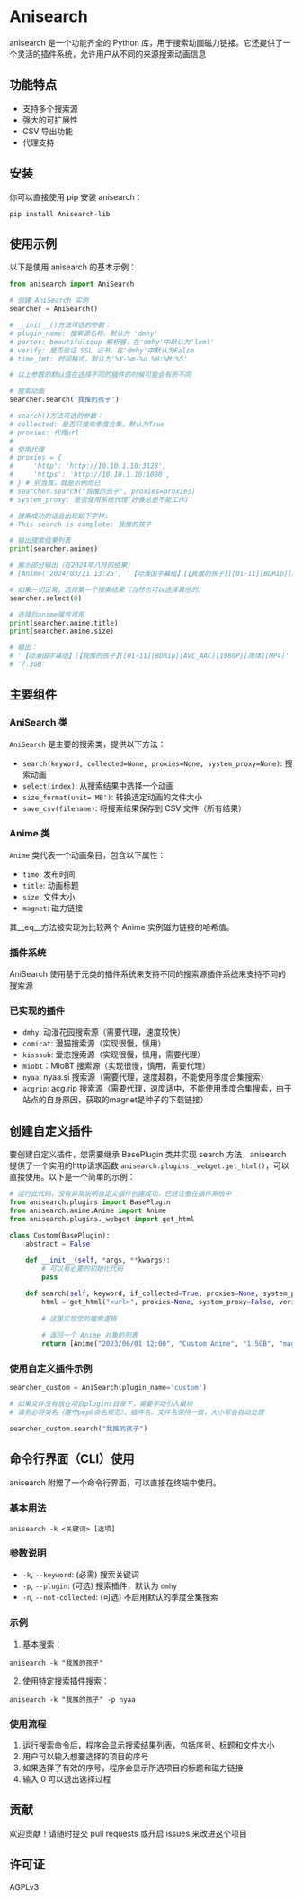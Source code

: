 # Anisearch

anisearch 是一个功能齐全的 Python 库，用于搜索动画磁力链接。它还提供了一个灵活的插件系统，允许用户从不同的来源搜索动画信息

## 功能特点

- 支持多个搜索源
- 强大的可扩展性
- CSV 导出功能
- 代理支持

## 安装

你可以直接使用 pip 安装 anisearch：

```
pip install Anisearch-lib
```

## 使用示例

以下是使用 anisearch 的基本示例：

```python
from anisearch import AniSearch

# 创建 AniSearch 实例
searcher = AniSearch()

# __init__()方法可选的参数：
# plugin_name: 搜索源名称，默认为 'dmhy'
# parser: beautifulsoup 解析器，在'dmhy'中默认为'lxml'
# verify: 是否验证 SSL 证书，在'dmhy'中默认为False
# time_fmt: 时间格式，默认为'%Y-%m-%d %H:%M:%S'

# 以上参数的默认值在选择不同的插件的时候可能会有所不同

# 搜索动画
searcher.search('我推的孩子')

# search()方法可选的参数：
# collected: 是否只搜索季度合集，默认为True
# proxies: 代理url
#
# 使用代理
# proxies = {
#     'http': 'http://10.10.1.10:3128',
#     'https': 'http://10.10.1.10:1080',
# } # 别当真，就是示例而已
# searcher.search("我推的孩子", proxies=proxies)
# system_proxy: 是否使用系统代理(好像总是不能工作)

# 搜索成功的话会出现如下字样:
# This search is complete: 我推的孩子

# 输出搜索结果列表
print(searcher.animes)

# 展示部分输出（在2024年八月的结果）
# [Anime('2024/03/21 13:25', '【动漫国字幕组】[【我推的孩子】][01-11][BDRip][AVC_AAC][1080P][简体][MP4]', '7.3GB', 'magnet:?xt=urn:btih:P76PROAB5JRUAPHIST63HGRUOMW7SEWU&dn=&tr=...

# 如果一切正常，选择第一个搜索结果（当然也可以选择其他的）
searcher.select(0)

# 选择后anime属性可用
print(searcher.anime.title)
print(searcher.anime.size)

# 输出：
# '【动漫国字幕组】[【我推的孩子】][01-11][BDRip][AVC_AAC][1080P][简体][MP4]'
# '7.3GB'
```

## 主要组件

### AniSearch 类

`AniSearch` 是主要的搜索类，提供以下方法：

- `search(keyword, collected=None, proxies=None, system_proxy=None)`: 搜索动画
- `select(index)`: 从搜索结果中选择一个动画
- `size_format(unit='MB')`: 转换选定动画的文件大小
- `save_csv(filename)`: 将搜索结果保存到 CSV 文件（所有结果）

### Anime 类

`Anime` 类代表一个动画条目，包含以下属性：

- `time`: 发布时间
- `title`: 动画标题
- `size`: 文件大小
- `magnet`: 磁力链接

其__eq__方法被实现为比较两个 Anime 实例磁力链接的哈希值。

### 插件系统

AniSearch 使用基于元类的插件系统来支持不同的搜索源插件系统来支持不同的搜索源

### 已实现的插件

- `dmhy`: 动漫花园搜索源（需要代理，速度较快）
- `comicat`: 漫猫搜索源（实现很慢，慎用）
- `kisssub`: 爱恋搜索源（实现很慢，慎用，需要代理）
- `miobt`：MioBT 搜索源（实现很慢，慎用，需要代理）
- `nyaa`: nyaa.si 搜索源（需要代理，速度超群，不能使用季度合集搜索）
- `acgrip`: acg.rip 搜索源（需要代理，速度适中，不能使用季度合集搜索，由于站点的自身原因，获取的magnet是种子的下载链接）

## 创建自定义插件
要创建自定义插件，您需要继承 BasePlugin 类并实现 search 方法，anisearch 提供了一个实用的http请求函数 `anisearch.plugins._webget.get_html()`，可以直接使用。以下是一个简单的示例：

```python
# 运行此代码，没有异常说明自定义插件创建成功，已经注册在插件系统中
from anisearch.plugins import BasePlugin
from anisearch.anime.Anime import Anime
from anisearch.plugins._webget import get_html

class Custom(BasePlugin):
    abstract = False
    
    def __init__(self, *args, **kwargs):
        # 可以有必要的初始化代码
        pass

    def search(self, keyword, if_collected=True, proxies=None, system_proxy=False):
        html = get_html("<url>", proxies=None, system_proxy=False, verify=True)
        
        # 这里实现您的搜索逻辑
        
        # 返回一个 Anime 对象的列表
        return [Anime("2023/06/01 12:00", "Custom Anime", "1.5GB", "magnet:?xt=urn:btih:..."), ...]
```

### 使用自定义插件示例

```python
searcher_custom = AniSearch(plugin_name='custom')

# 如果文件没有放在项目plugins目录下，需要手动引入模块
# 请务必将类名（遵守pep8命名规范）、插件名、文件名保持一致，大小写会自动处理

searcher_custom.search("我推的孩子")
```

## 命令行界面（CLI）使用

anisearch 附赠了一个命令行界面，可以直接在终端中使用。

### 基本用法

```
anisearch -k <关键词> [选项]
```

### 参数说明

- `-k`, `--keyword`: (必需) 搜索关键词
- `-p`, `--plugin`: (可选) 搜索插件，默认为 `dmhy`
- `-n`, `--not-collected`: (可选) 不启用默认的季度全集搜索

### 示例

1. 基本搜索：

```
anisearch -k "我推的孩子"
```

2. 使用特定搜索插件搜索：

```
anisearch -k "我推的孩子" -p nyaa
```

### 使用流程

1. 运行搜索命令后，程序会显示搜索结果列表，包括序号、标题和文件大小
2. 用户可以输入想要选择的项目的序号
3. 如果选择了有效的序号，程序会显示所选项目的标题和磁力链接
4. 输入 0 可以退出选择过程

## 贡献

欢迎贡献！请随时提交 pull requests 或开启 issues 来改进这个项目

## 许可证

AGPLv3